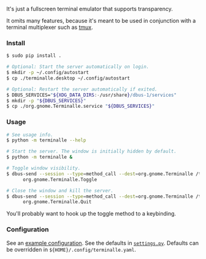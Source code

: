 
It's just a fullscreen terminal emulator that supports transparency.

It omits many features,
because it's meant to be used in conjunction with a terminal multiplexer
such as [tmux](https://github.com/tmux/tmux).

### Install

```bash
$ sudo pip install .

# Optional: Start the server automatically on login.
$ mkdir -p ~/.config/autostart
$ cp ./terminalle.desktop ~/.config/autostart

# Optional: Restart the server automatically if exited.
$ DBUS_SERVICES="${XDG_DATA_DIRS:-/usr/share}/dbus-1/services"
$ mkdir -p "${DBUS_SERVICES}"
$ cp ./org.gnome.Terminalle.service "${DBUS_SERVICES}"
```

### Usage

```bash
# See usage info.
$ python -m terminalle --help

# Start the server. The window is initially hidden by default.
$ python -m terminalle &

# Toggle window visibility.
$ dbus-send --session --type=method_call --dest=org.gnome.Terminalle /termctl \
      org.gnome.Terminalle.Toggle

# Close the window and kill the server.
$ dbus-send --session --type=method_call --dest=org.gnome.Terminalle /termctl \
      org.gnome.Terminalle.Quit
```

You'll probably want to hook up the toggle method to a keybinding.

### Configuration

See an [example configuration](terminalle.yaml).
See the defaults in [`settings.py`](terminalle/settings.py).
Defaults can be overridden in `${HOME}/.config/terminalle.yaml`.
